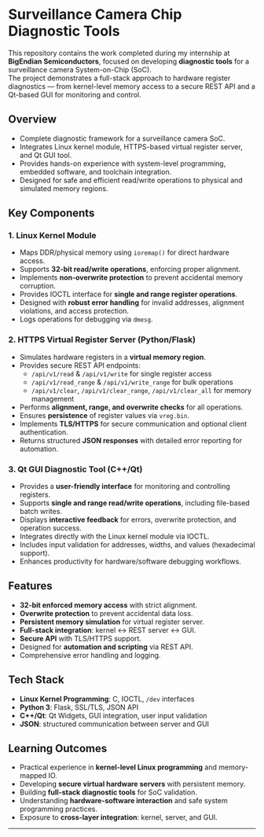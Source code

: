 # Surveillance Camera Chip Diagnostic Tools

This repository contains the work completed during my internship at **BigEndian Semiconductors**, focused on developing **diagnostic tools** for a surveillance camera System-on-Chip (SoC).  
The project demonstrates a full-stack approach to hardware register diagnostics — from kernel-level memory access to a secure REST API and a Qt-based GUI for monitoring and control.

## Overview

- Complete diagnostic framework for a surveillance camera SoC.  
- Integrates Linux kernel module, HTTPS-based virtual register server, and Qt GUI tool.  
- Provides hands-on experience with system-level programming, embedded software, and toolchain integration.  
- Designed for safe and efficient read/write operations to physical and simulated memory regions.

## Key Components

### 1. Linux Kernel Module
- Maps DDR/physical memory using `ioremap()` for direct hardware access.  
- Supports **32-bit read/write operations**, enforcing proper alignment.  
- Implements **non-overwrite protection** to prevent accidental memory corruption.  
- Provides IOCTL interface for **single and range register operations**.  
- Designed with **robust error handling** for invalid addresses, alignment violations, and access protection.  
- Logs operations for debugging via `dmesg`.  

### 2. HTTPS Virtual Register Server (Python/Flask)
- Simulates hardware registers in a **virtual memory region**.  
- Provides secure REST API endpoints:
  - `/api/v1/read` & `/api/v1/write` for single register access  
  - `/api/v1/read_range` & `/api/v1/write_range` for bulk operations  
  - `/api/v1/clear`, `/api/v1/clear_range`, `/api/v1/clear_all` for memory management  
- Performs **alignment, range, and overwrite checks** for all operations.  
- Ensures **persistence** of register values via `vreg.bin`.  
- Implements **TLS/HTTPS** for secure communication and optional client authentication.  
- Returns structured **JSON responses** with detailed error reporting for automation.  

### 3. Qt GUI Diagnostic Tool (C++/Qt)
- Provides a **user-friendly interface** for monitoring and controlling registers.  
- Supports **single and range read/write operations**, including file-based batch writes.  
- Displays **interactive feedback** for errors, overwrite protection, and operation success.  
- Integrates directly with the Linux kernel module via IOCTL.  
- Includes input validation for addresses, widths, and values (hexadecimal support).  
- Enhances productivity for hardware/software debugging workflows.

## Features
- **32-bit enforced memory access** with strict alignment.  
- **Overwrite protection** to prevent accidental data loss.  
- **Persistent memory simulation** for virtual register server.  
- **Full-stack integration**: kernel ↔ REST server ↔ GUI.  
- **Secure API** with TLS/HTTPS support.  
- Designed for **automation and scripting** via REST API.  
- Comprehensive error handling and logging.

## Tech Stack
- **Linux Kernel Programming**: C, IOCTL, `/dev` interfaces  
- **Python 3**: Flask, SSL/TLS, JSON API  
- **C++/Qt**: Qt Widgets, GUI integration, user input validation  
- **JSON**: structured communication between server and GUI  

## Learning Outcomes
- Practical experience in **kernel-level Linux programming** and memory-mapped IO.  
- Developing **secure virtual hardware servers** with persistent memory.  
- Building **full-stack diagnostic tools** for SoC validation.  
- Understanding **hardware-software interaction** and safe system programming practices.  
- Exposure to **cross-layer integration**: kernel, server, and GUI.  

---


